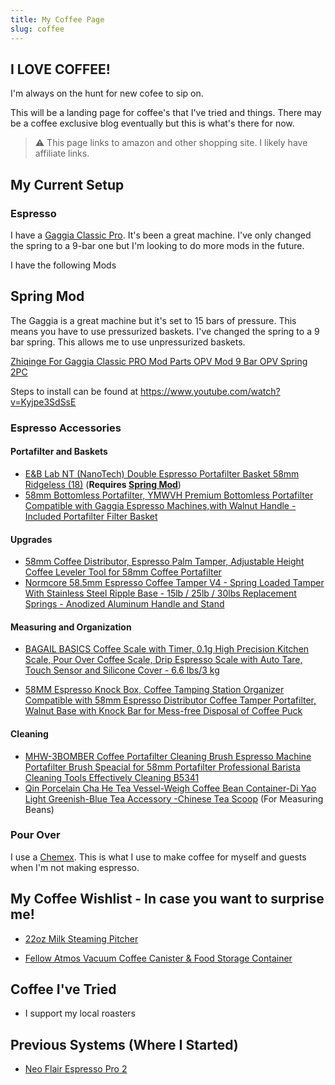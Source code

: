 ```yaml
---
title: My Coffee Page
slug: coffee
---
```


## I LOVE COFFEE!

I'm always on the hunt for new cofee to sip on. 

This will be a landing page for coffee's that I've tried and things. There may be a coffee exclusive blog eventually but this is what's there for now.

> ⚠️ This page links to amazon and other shopping site. I likely have affiliate links.

## My Current Setup

### Espresso

I have a [Gaggia Classic Pro](https://amzn.to/4aHYZ8l). It's been a great machine. I've only changed the spring to a 9-bar one but I'm looking to do more mods in the future.

 I have the following Mods
## <span id="spring-mod">Spring Mod</span>

The Gaggia is a great machine but it's set to 15 bars of pressure. This means you have to use pressurized baskets. I've changed the spring to a 9 bar spring. This allows me to use unpressurized baskets.

[Zhiqinge For Gaggia Classic PRO Mod Parts OPV Mod 9 Bar OPV Spring 2PC](https://amzn.to/47qDwhs)

Steps to install can be found at https://www.youtube.com/watch?v=Kyjpe3SdSsE


### Espresso Accessories
#### Portafilter and Baskets

- [E&B Lab NT (NanoTech) Double Espresso Portafilter Basket 58mm Ridgeless (18)](https://amzn.to/47o9quW) (**Requires [Spring Mod](#spring-mod)**)
- [58mm Bottomless Portafilter, YMWVH Premium Bottomless Portafilter Compatible with Gaggia Espresso Machines,with Walnut Handle - Included Portafilter Filter Basket](https://amzn.to/47rQ2ND)

#### Upgrades

- [58mm Coffee Distributor, Espresso Palm Tamper, Adjustable Height Coffee Leveler Tool for 58mm Coffee Portafilter](https://amzn.to/3TJQGCZ)
- [Normcore 58.5mm Espresso Coffee Tamper V4 - Spring Loaded Tamper With Stainless Steel Ripple Base - 15lb / 25lb / 30lbs Replacement Springs - Anodized Aluminum Handle and Stand](https://amzn.to/41P2uWy)

#### Measuring and Organization

- [BAGAIL BASICS Coffee Scale with Timer, 0.1g High Precision Kitchen Scale, Pour Over Coffee Scale, Drip Espresso Scale with Auto Tare, Touch Sensor and Silicone Cover - 6.6 lbs/3 kg](https://amzn.to/41LEIuu)

- [58MM Espresso Knock Box, Coffee Tamping Station Organizer Compatible with 58mm Espresso Distributor Coffee Tamper Portafilter, Walnut Base with Knock Bar for Mess-free Disposal of Coffee Puck](https://amzn.to/47oyWjx)

#### Cleaning

- [MHW-3BOMBER Coffee Portafilter Cleaning Brush Espresso Machine Portafilter Brush Speacial for 58mm Portafilter Professional Barista Cleaning Tools Effectively Cleaning B5341](https://amzn.to/3NSXcn1)
- [Qin Porcelain Cha He Tea Vessel-Weigh Coffee Bean Container-Di Yao Light Greenish-Blue Tea Accessory -Chinese Tea Scoop](https://amzn.to/47ucLsm) (For Measuring Beans)

### Pour Over

I use a [Chemex](https://amzn.to/47r7TEp). This is what I use to make coffee for myself and guests when I'm not making espresso.

## My Coffee Wishlist - In case you want to surprise me!

- [22oz Milk Steaming Pitcher](https://www.slowpoursupply.co/collections/latte-art/products/22oz-matte-gray-cinder)

- [Fellow Atmos Vacuum Coffee Canister & Food Storage Container](https://amzn.to/47nxhLh)

## Coffee I've Tried

- I support my local roasters

## Previous Systems (Where I Started)

- [Neo Flair Espresso Pro 2](https://amzn.to/3TLWxYo)